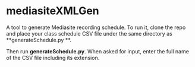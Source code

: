 # mediasiteXMLGen 

A tool to generate Mediasite recording schedule. To run it, clone the repo and place your class schedule CSV file under the same directory as **generateSchedule.py
**. 

Then run **generateSchedule.py**. When asked for input, enter the full name of the CSV file including its extension. 

